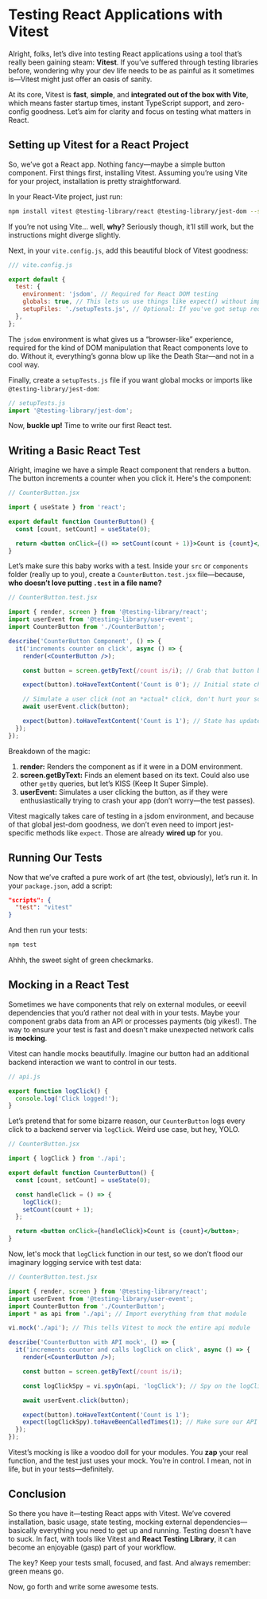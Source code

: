 # Testing React Applications with Vitest

Alright, folks, let’s dive into testing React applications using a tool that’s really been gaining steam: **Vitest**. If you’ve suffered through testing libraries before, wondering why your dev life needs to be as painful as it sometimes is—Vitest might just offer an oasis of sanity.

At its core, Vitest is **fast**, **simple**, and **integrated out of the box with Vite**, which means faster startup times, instant TypeScript support, and zero-config goodness. Let’s aim for clarity and focus on testing what matters in React.

## Setting up Vitest for a React Project

So, we’ve got a React app. Nothing fancy—maybe a simple button component. First things first, installing Vitest. Assuming you’re using Vite for your project, installation is pretty straightforward.

In your React-Vite project, just run:

```bash
npm install vitest @testing-library/react @testing-library/jest-dom --save-dev
```

If you’re not using Vite… well, **why**? Seriously though, it’ll still work, but the instructions might diverge slightly.

Next, in your `vite.config.js`, add this beautiful block of Vitest goodness:

```js
/// vite.config.js

export default {
  test: {
    environment: 'jsdom', // Required for React DOM testing
    globals: true, // This lets us use things like expect() without importing
    setupFiles: './setupTests.js', // Optional: If you've got setup requirements
  },
};
```

The `jsdom` environment is what gives us a “browser-like” experience, required for the kind of DOM manipulation that React components love to do. Without it, everything’s gonna blow up like the Death Star—and not in a cool way.

Finally, create a `setupTests.js` file if you want global mocks or imports like `@testing-library/jest-dom`:

```js
// setupTests.js
import '@testing-library/jest-dom';
```

Now, **buckle up!** Time to write our first React test.

## Writing a Basic React Test

Alright, imagine we have a simple React component that renders a button. The button increments a counter when you click it. Here's the component:

```jsx
// CounterButton.jsx

import { useState } from 'react';

export default function CounterButton() {
  const [count, setCount] = useState(0);

  return <button onClick={() => setCount(count + 1)}>Count is {count}</button>;
}
```

Let’s make sure this baby works with a test. Inside your `src` or `components` folder (really up to you), create a `CounterButton.test.jsx` file—because, **who doesn’t love putting `.test` in a file name?**

```jsx
// CounterButton.test.jsx

import { render, screen } from '@testing-library/react';
import userEvent from '@testing-library/user-event';
import CounterButton from './CounterButton';

describe('CounterButton Component', () => {
  it('increments counter on click', async () => {
    render(<CounterButton />);

    const button = screen.getByText(/count is/i); // Grab that button by its text

    expect(button).toHaveTextContent('Count is 0'); // Initial state check

    // Simulate a user click (not an *actual* click, don't hurt your screen)
    await userEvent.click(button);

    expect(button).toHaveTextContent('Count is 1'); // State has updated, test should pass
  });
});
```

Breakdown of the magic:

1. **render:** Renders the component as if it were in a DOM environment.
2. **screen.getByText:** Finds an element based on its text. Could also use other `getBy` queries, but let’s KISS (Keep It Super Simple).
3. **userEvent:** Simulates a user clicking the button, as if they were enthusiastically trying to crash your app (don’t worry—the test passes).

Vitest magically takes care of testing in a jsdom environment, and because of that global jest-dom goodness, we don’t even need to import jest-specific methods like `expect`. Those are already **wired up** for you.

## Running Our Tests

Now that we’ve crafted a pure work of art (the test, obviously), let’s run it. In your `package.json`, add a script:

```json
"scripts": {
  "test": "vitest"
}
```

And then run your tests:

```bash
npm test
```

Ahhh, the sweet sight of green checkmarks.

## Mocking in a React Test

Sometimes we have components that rely on external modules, or eeevil dependencies that you’d rather not deal with in your tests. Maybe your component grabs data from an API or processes payments (big yikes!). The way to ensure your test is fast and doesn't make unexpected network calls is **mocking**.

Vitest can handle mocks beautifully. Imagine our button had an additional backend interaction we want to control in our tests.

```jsx
// api.js

export function logClick() {
  console.log('Click logged!');
}
```

Let’s pretend that for some bizarre reason, our `CounterButton` logs every click to a backend server via `logClick`. Weird use case, but hey, YOLO.

```jsx
// CounterButton.jsx

import { logClick } from './api';

export default function CounterButton() {
  const [count, setCount] = useState(0);

  const handleClick = () => {
    logClick();
    setCount(count + 1);
  };

  return <button onClick={handleClick}>Count is {count}</button>;
}
```

Now, let's mock that `logClick` function in our test, so we don’t flood our imaginary logging service with test data:

```jsx
// CounterButton.test.jsx

import { render, screen } from '@testing-library/react';
import userEvent from '@testing-library/user-event';
import CounterButton from './CounterButton';
import * as api from './api'; // Import everything from that module

vi.mock('./api'); // This tells Vitest to mock the entire api module

describe('CounterButton with API mock', () => {
  it('increments counter and calls logClick on click', async () => {
    render(<CounterButton />);

    const button = screen.getByText(/count is/i);

    const logClickSpy = vi.spyOn(api, 'logClick'); // Spy on the logClick function

    await userEvent.click(button);

    expect(button).toHaveTextContent('Count is 1');
    expect(logClickSpy).toHaveBeenCalledTimes(1); // Make sure our API interaction would have happened once
  });
});
```

Vitest’s mocking is like a voodoo doll for your modules. You **zap** your real function, and the test just uses your mock. You’re in control. I mean, not in life, but in your tests—definitely.

## Conclusion

So there you have it—testing React apps with Vitest. We’ve covered installation, basic usage, state testing, mocking external dependencies—basically everything you need to get up and running. Testing doesn't have to suck. In fact, with tools like Vitest and **React Testing Library**, it can become an enjoyable (gasp) part of your workflow.

The key? Keep your tests small, focused, and fast. And always remember: green means go.

Now, go forth and write some awesome tests.
